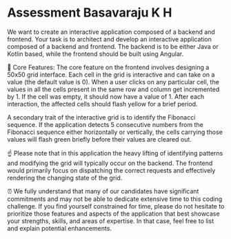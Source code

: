 # Assessment Basavaraju K H

We want to create an interactive application composed of a backend and frontend. Your task is to architect and develop an interactive application composed of a backend and frontend. The backend is to be either Java or Kotlin based, while the frontend should be built using Angular.

🎯 Core Features:
The core feature on the frontend involves designing a 50x50 grid interface. Each cell in the grid is interactive and can take on a value (the default value is 0). When a user clicks on any particular cell, the values in all the cells present in the same row and column get incremented by 1. If the cell was empty, it should now have a value of 1. After each interaction, the affected cells should flash yellow for a brief period.

A secondary trait of the interactive grid is to identify the Fibonacci sequence. If the application detects 5 consecutive numbers from the Fibonacci sequence either horizontally or vertically, the cells carrying those values will flash green briefly before their values are cleared out.

☝️ Please note that in this application the heavy lifting of identifying patterns and modifying the grid will typically occur on the backend. The frontend would primarily focus on dispatching the correct requests and effectively rendering the changing state of the grid.

⏰ We fully understand that many of our candidates have significant commitments and may not be able to dedicate extensive time to this coding challenge. If you find yourself constrained for time, please do not hesitate to prioritize those features and aspects of the application that best showcase your strengths, skills, and areas of expertise. In that case, feel free to list and explain potential enhancements.

